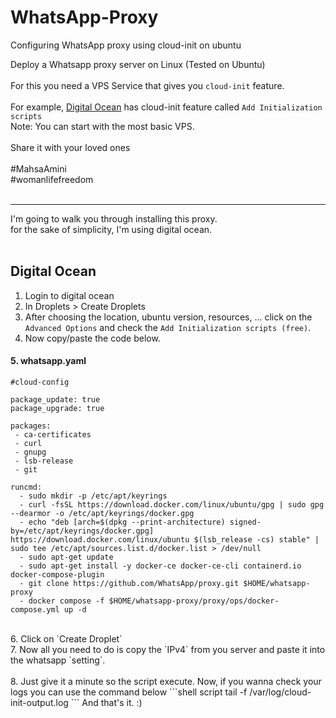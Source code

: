 # WhatsApp-Proxy
Configuring WhatsApp proxy using cloud-init on ubuntu

Deploy a Whatsapp proxy server on Linux (Tested on Ubuntu)</br></br>
For this you need a VPS Service that gives you `cloud-init` feature.</br></br>
For example, [Digital Ocean](https://www.digitalocean.com/) has cloud-init feature called `Add Initialization scripts`</br>
Note: You can start with the most basic VPS.</br></br>
Share it with your loved ones</br></br>
<bold>#MahsaAmini</bold></br>
<bold>#womanlifefreedom</bold></br></br>
<hr>

I'm going to walk you through installing this proxy. </br>
for the sake of simplicity, I'm using digital ocean.</br></br>

## Digital Ocean </br>

1. Login to digital ocean</br>
2. In Droplets > Create Droplets</br>
3. After choosing the location, ubuntu version, resources, ... click on the `Advanced Options` and check the `Add Initialization scripts (free)`.</br>
4. Now copy/paste the code below.</br>
#### 5. whatsapp.yaml </br>
```shell script
#cloud-config

package_update: true
package_upgrade: true

packages:
 - ca-certificates
 - curl
 - gnupg
 - lsb-release
 - git
 
runcmd:
  - sudo mkdir -p /etc/apt/keyrings
  - curl -fsSL https://download.docker.com/linux/ubuntu/gpg | sudo gpg --dearmor -o /etc/apt/keyrings/docker.gpg
  - echo "deb [arch=$(dpkg --print-architecture) signed-by=/etc/apt/keyrings/docker.gpg] https://download.docker.com/linux/ubuntu $(lsb_release -cs) stable" | sudo tee /etc/apt/sources.list.d/docker.list > /dev/null
  - sudo apt-get update
  - sudo apt-get install -y docker-ce docker-ce-cli containerd.io docker-compose-plugin
  - git clone https://github.com/WhatsApp/proxy.git $HOME/whatsapp-proxy
  - docker compose -f $HOME/whatsapp-proxy/proxy/ops/docker-compose.yml up -d
``` 
</br>
6. Click on `Create Droplet`</br>
7. Now all you need to do is copy the `IPv4` from you server and paste it into the whatsapp `setting`.</br></br>
8. Just give it a minute so the script execute. Now, if you wanna check your logs you can use the command below</bt>
```shell script
tail -f /var/log/cloud-init-output.log
```
And that's it. :)
